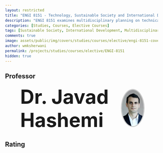 ```yaml
---
layout: restricted
title: "ENGI 8151 - Technology, Sustainable Society and International Development"
description: "ENGI 8151 examines multidisciplinary planning on technical international development projects through the conceptual frameworks of international development and project implementation theory. Emphasis is placed on analysis of the complex relationships between society, culture, economic, environmental, and political factors, and technology to achieve sustainable international development objectives."
categories: [Studies, Courses, Elective Courses]
tags: [Sustainable Society, International Development, Multidisciplinary Planning, Technology and Society, Development Projects]
comments: true
image: assets/public/img/covers/studies/courses/elective/engi-8151-cover.png
author: wmksherwani
permalink: /projects/studies/courses/elective/ENGI-8151
hidden: true
---
```


## Professor

<html lang="en">
<head>
    <meta charset="UTF-8">
    <meta name="viewport" content="width=device-width, initial-scale=1.0">
    <title>Name and Photo Layout</title>
</head>
<div id="name-wrapper" style="margin: 0;">
    <div style="display: flex; justify-content: space-between; align-items: center; padding: 0 50px;">
        <div style="font-size: 4rem; font-weight: bold;">Dr. Javad Hashemi</div>
        <div>
            <img src="assets/public/img/people/Javad Hashemi.png" alt="Javad Hashemi" 
                 style="width: 120px; height: 120px; object-fit: cover; border-radius: 50%; border: 3px solid #ccc;">
        </div>
    </div>
</div>
</html>

## Rating

<html lang="en">
<head>
    <meta charset="UTF-8">
    <meta name="viewport" content="width=device-width, initial-scale=1.0">
    <title>Star Rating</title>
    <link href="https://cdnjs.cloudflare.com/ajax/libs/font-awesome/6.0.0-beta3/css/all.min.css" rel="stylesheet">
</head>
<div id="star-wrapper" style="margin: 0; display: flex; justify-content: center; align-items: center;">
    <div style="display: flex; justify-content: center; align-items: center; font-size: 50px;">
        <i class="fas fa-star" style="color: gold;"></i>
        <i class="fas fa-star" style="color: gold;"></i>
        <i class="fas fa-star" style="color: gold;"></i>
        <i class="fas fa-star" style="color: gold;"></i>
        <i class="fas fa-star" style="color: grey;"></i>
    </div>
</div>
</html>
